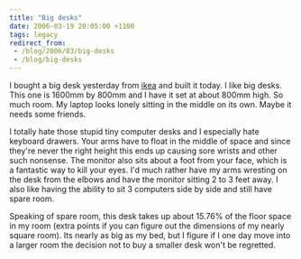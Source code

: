 ```yaml
---
title: "Big desks"
date: 2006-03-19 20:05:00 +1100
tags: legacy
redirect_from:
 - /blog/2006/03/big-desks
 - /blog/big-desks
---
```


I bought a big desk yesterday from <a href="http://www.ikea.com.au/">ikea</a> and built it today. I like big desks. This one is 1600mm by 800mm and I have it set at about 800mm high. So much room. My laptop looks lonely sitting in the middle on its own. Maybe it needs some friends.

I totally hate those stupid tiny computer desks and I especially hate keyboard drawers. Your arms have to float in the middle of space and since they're never the right height this ends up causing sore wrists and other such nonsense. The monitor also sits about a foot from your face, which is a fantastic way to kill your eyes. I'd much rather have my arms wresting on the desk from the elbows and have the monitor sitting 2 to 3 feet away. I also like having the ability to sit 3 computers side by side and still have spare room.

Speaking of spare room, this desk takes up about 15.76% of the floor space in my room (extra points if you can figure out the dimensions of my nearly square room). Its nearly as big as my bed, but I figure if I one day move into a larger room the decision not to buy a smaller desk won't be regretted.
